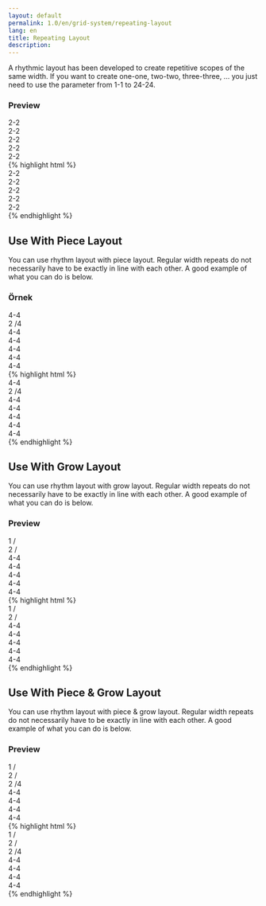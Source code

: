 ```yaml
---
layout: default
permalink: 1.0/en/grid-system/repeating-layout
lang: en
title: Repeating Layout
description: 
---
```

<p class="girlik">
    A rhythmic layout has been developed to create repetitive scopes of the same width. If you want to create one-one, two-two, three-three, ... you just need to use the parameter from 1-1 to 24-24.
  </p>
  <div class="örnek">
    <h3>Preview</h3>
    <div class="önizleme">
      <div data-gnl="2-2">
        <div>
          2-2
        </div>
        <div>
          2-2
        </div>
        <div>
          2-2
        </div>
        <div>
          2-2
        </div>
        <div>
          2-2
        </div>
      </div>
    </div>
    {% highlight html %}
    <div data-gnl="2-2">
      <div>
        2-2
      </div>
      <div>
        2-2
      </div>
      <div>
        2-2
      </div>
      <div>
        2-2
      </div>
      <div>
        2-2
      </div>
    </div>
    {% endhighlight %}
  </div>

  <h2>Use With Piece Layout</h2>
  <p>
    You can use rhythm layout with piece layout. Regular width repeats do not necessarily have to be exactly in line with each other. A good example of what you can do is below.
  </p>
  <div class="örnek">
    <h3>Örnek</h3>
    <div class="önizleme">
      <div data-gnl="4-4">
        <div>
          4-4
        </div>
        <div data-gnl="2 /4">
          2 /4
        </div>
        <div>
          4-4
        </div>
        <div>
          4-4
        </div>
        <div>
          4-4
        </div>
        <div>
          4-4
        </div>
        <div>
          4-4
        </div>
      </div>
    </div>
    {% highlight html %}
    <div data-gnl="4-4">
      <div>
        4-4
      </div>
      <div data-gnl="2 /4">
        2 /4
      </div>
      <div>
        4-4
      </div>
      <div>
        4-4
      </div>
      <div>
        4-4
      </div>
      <div>
        4-4
      </div>
      <div>
        4-4
      </div>
    </div>
    {% endhighlight %}
  </div>

  <h2>Use With Grow Layout</h2>
  <p>
    You can use rhythm layout with grow layout. Regular width repeats do not necessarily have to be exactly in line with each other. A good example of what you can do is below.
  </p>
  <div class="örnek">
    <h3>Preview</h3>
    <div class="önizleme">
      <div data-gnl="4-4">
        <div data-gnl="1 /">
          1 /
        </div>
        <div data-gnl="2 /">
          2 /
        </div>
        <div>
          4-4
        </div>
        <div>
          4-4
        </div>
        <div>
          4-4
        </div>
        <div>
          4-4
        </div>
        <div>
          4-4
        </div>
      </div>
    </div>
    {% highlight html %}
    <div data-gnl="4-4">
      <div data-gnl="1 /">
        1 /
      </div>
      <div data-gnl="2 /">
        2 /
      </div>
      <div>
        4-4
      </div>
      <div>
        4-4
      </div>
      <div>
        4-4
      </div>
      <div>
        4-4
      </div>
      <div>
        4-4
      </div>
    </div>
    {% endhighlight %}
  </div>
  <h2>Use With Piece & Grow Layout</h2>
  <p>
    You can use rhythm layout with piece & grow layout. Regular width repeats do not necessarily have to be exactly in line with each other. A good example of what you can do is below.
  </p>
  <div class="örnek">
    <h3>Preview</h3>
    <div class="önizleme">
      <div data-gnl="4-4">
        <div data-gnl="1 /">
          1 /
        </div>
        <div data-gnl="2 /">
          2 /
        </div>
        <div data-gnl="2 /4">
          2 /4
        </div>
        <div>
          4-4
        </div>
        <div>
          4-4
        </div>
        <div>
          4-4
        </div>
        <div>
          4-4
        </div>
      </div>
    </div>
    {% highlight html %}
    <div data-gnl="4-4">
      <div data-gnl="1 /">
        1 /
      </div>
      <div data-gnl="2 /">
        2 /
      </div>
      <div data-gnl="2 /4">
        2 /4
      </div>
      <div>
        4-4
      </div>
      <div>
        4-4
      </div>
      <div>
        4-4
      </div>
      <div>
        4-4
      </div>
    </div>
    {% endhighlight %}
  </div>
